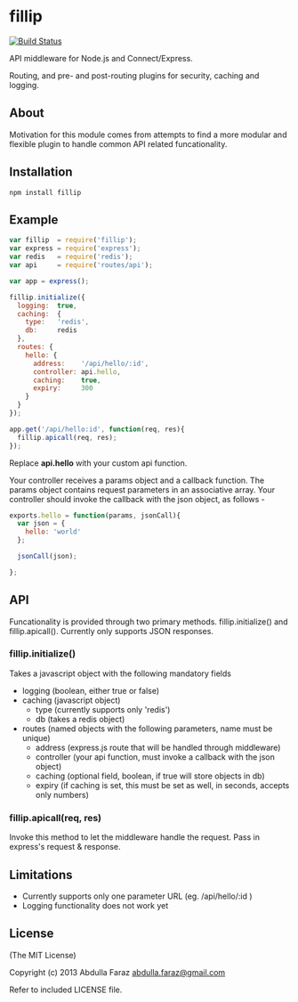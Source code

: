 # fillip

[![Build Status](https://travis-ci.org/n3m6/fillip.png)](https://travis-ci.org/n3m6/fillip)

API middleware for Node.js and Connect/Express.

Routing, and pre- and post-routing plugins for security, caching and logging.

## About
Motivation for this module comes from attempts to find a more modular and flexible
plugin to handle common API related funcationality.

## Installation

`npm install fillip`

## Example

```javascript
var fillip  = require('fillip');
var express = require('express');
var redis   = require('redis');
var api     = require('routes/api');

var app = express();

fillip.initialize({
  logging:  true,
  caching:  {
    type:   'redis',
    db:     redis
  },
  routes: {
    hello: {
      address:    '/api/hello/:id',
      controller: api.hello,
      caching:    true,
      expiry:     300
    }
  }
});

app.get('/api/hello:id', function(req, res){
  fillip.apicall(req, res);
});
```

Replace __api.hello__ with your custom api function.

Your controller receives a params object and a callback function. The params object contains request parameters in an associative array.
Your controller should invoke the callback with the json object, as follows -

```javascript
exports.hello = function(params, jsonCall){
  var json = {
    hello: 'world'
  };

  jsonCall(json);

};
```

## API

  Funcationality is provided through two primary methods. fillip.initialize()
  and fillip.apicall(). Currently only supports JSON responses.

### fillip.initialize()
  Takes a javascript object with the following mandatory fields
  - logging (boolean, either true or false)
  - caching (javascript object) 
    - type (currently supports only 'redis')
    - db (takes a redis object)
  - routes (named objects with the following parameters, name must be unique)
    - address (express.js route that will be handled through middleware)
    - controller (your api function, must invoke a callback with the json object)
    - caching (optional field, boolean, if true will store objects in db)
    - expiry (if caching is set, this must be set as well, in seconds, accepts only numbers)

### fillip.apicall(req, res)
  Invoke this method to let the middleware handle the request. Pass in express's request & response.

## Limitations

  - Currently supports only one parameter URL (eg. /api/hello/:id )
  - Logging functionality does not work yet

## License

(The MIT License)

Copyright (c) 2013 Abdulla Faraz <abdulla.faraz@gmail.com>

Refer to included LICENSE file.

